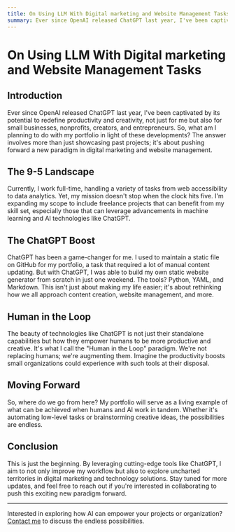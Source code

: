 ```yaml
---
title: On Using LLM With Digital marketing and Website Management Tasks
summary: Ever since OpenAI released ChatGPT last year, I've been captivated by its potential to redefine productivity and creativity...
---
```


# On Using LLM With Digital marketing and Website Management Tasks

## Introduction

Ever since OpenAI released ChatGPT last year, I've been captivated by its potential to redefine productivity and creativity, not just for me but also for small businesses, nonprofits, creators, and entrepreneurs. So, what am I planning to do with my portfolio in light of these developments? The answer involves more than just showcasing past projects; it's about pushing forward a new paradigm in digital marketing and website management.

## The 9-5 Landscape

Currently, I work full-time, handling a variety of tasks from web accessibility to data analytics. Yet, my mission doesn't stop when the clock hits five. I'm expanding my scope to include freelance projects that can benefit from my skill set, especially those that can leverage advancements in machine learning and AI technologies like ChatGPT.

## The ChatGPT Boost

ChatGPT has been a game-changer for me. I used to maintain a static file on GitHub for my portfolio, a task that required a lot of manual content updating. But with ChatGPT, I was able to build my own static website generator from scratch in just one weekend. The tools? Python, YAML, and Markdown. This isn't just about making my life easier; it's about rethinking how we all approach content creation, website management, and more.

## Human in the Loop

The beauty of technologies like ChatGPT is not just their standalone capabilities but how they empower humans to be more productive and creative. It's what I call the "Human in the Loop" paradigm. We're not replacing humans; we're augmenting them. Imagine the productivity boosts small organizations could experience with such tools at their disposal.

## Moving Forward

So, where do we go from here? My portfolio will serve as a living example of what can be achieved when humans and AI work in tandem. Whether it's automating low-level tasks or brainstorming creative ideas, the possibilities are endless.

## Conclusion

This is just the beginning. By leveraging cutting-edge tools like ChatGPT, I aim to not only improve my workflow but also to explore uncharted territories in digital marketing and technology solutions. Stay tuned for more updates, and feel free to reach out if you're interested in collaborating to push this exciting new paradigm forward.

---

Interested in exploring how AI can empower your projects or organization? [Contact me](#) to discuss the endless possibilities.